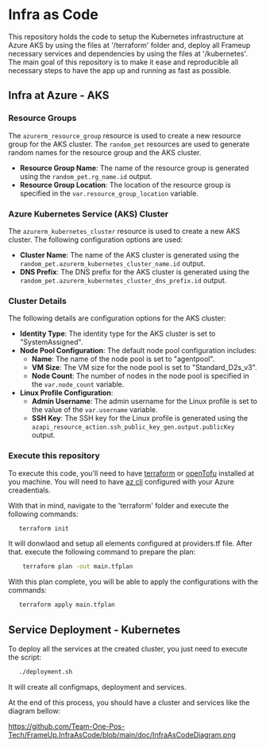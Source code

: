 # Infra as Code

This repository holds the code to setup the Kubernetes infrastructure at Azure AKS by using the files at '/terraform' folder and, deploy all Frameup necessary services and dependencies by using the files at '/kubernetes'.
The main goal of this repository is to make it ease and reproducible all necessary steps to have the app up and running as fast as possible.

## Infra at Azure - AKS

### Resource Groups

The `azurerm_resource_group` resource is used to create a new resource group for the AKS cluster. The `random_pet` resources are used 
to generate random names for the resource group and the AKS cluster.

*   **Resource Group Name**: The name of the resource group is generated using the `random_pet.rg_name.id` output.
*   **Resource Group Location**: The location of the resource group is specified in the `var.resource_group_location` variable.

### Azure Kubernetes Service (AKS) Cluster

The `azurerm_kubernetes_cluster` resource is used to create a new AKS cluster. The following configuration options are used:

*   **Cluster Name**: The name of the AKS cluster is generated using the `random_pet.azurerm_kubernetes_cluster_name.id` output.
*   **DNS Prefix**: The DNS prefix for the AKS cluster is generated using the `random_pet.azurerm_kubernetes_cluster_dns_prefix.id` 
output.

### Cluster Details

The following details are configuration options for the AKS cluster:

*   **Identity Type**: The identity type for the AKS cluster is set to "SystemAssigned".
*   **Node Pool Configuration**: The default node pool configuration includes:
    *   **Name**: The name of the node pool is set to "agentpool".
    *   **VM Size**: The VM size for the node pool is set to "Standard_D2s_v3".
    *   **Node Count**: The number of nodes in the node pool is specified in the `var.node_count` variable.
*   **Linux Profile Configuration**:
    *   **Admin Username**: The admin username for the Linux profile is set to the value of the `var.username` variable.
    *   **SSH Key**: The SSH key for the Linux profile is generated using the 
`azapi_resource_action.ssh_public_key_gen.output.publicKey` output.

### Execute this repository

To execute this code, you'll need to have [terraform](https://developer.hashicorp.com/terraform/tutorials/aws-get-started/install-cli) or [openTofu](https://opentofu.org/docs/intro/install/) installed at you machine.
You will need to have [az cli](https://learn.microsoft.com/pt-pt/cli/azure/) configured with your Azure creadentials.

With that in mind, navigate to the 'terraform' folder and execute the following commands:

```sh
   terraform init
```

It will donwlaod and setup all elements configured at providers.tf file.
After that. execute the following command to prepare the plan:

```sh
    terraform plan -out main.tfplan
```

With this plan complete, you will be able to apply the configurations with the commands:

```sh
   terraform apply main.tfplan
```

## Service Deployment - Kubernetes

To deploy all the services at the created cluster, you just need to execute the script:

```sh
   ./deployment.sh
```

It will create all configmaps, deployment and services.

At the end of this process, you should have a cluster and services like the diagram bellow:

https://github.com/Team-One-Pos-Tech/FrameUp.InfraAsCode/blob/main/doc/InfraAsCodeDiagram.png
